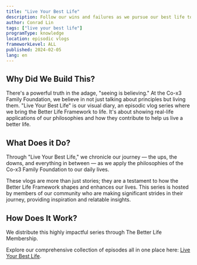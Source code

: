 ```yaml
---
title: "Live Your Best Life"
description: Follow our wins and failures as we pursue our best life together with the Co-x3 Family Foundation.
author: Conrad Lin
tags: ["live your best life"]
programType: knowledge
location: episodic vlogs 
frameworkLevel: ALL
published: 2024-02-05
lang: en
---
```



## Why Did We Build This?

There's a powerful truth in the adage, "seeing is believing." At the Co-x3 Family Foundation, we believe in not just talking about principles but living them. "Live Your Best Life" is our visual diary, an episodic vlog series where we bring the Better Life Framework to life. It's about showing real-life applications of our philosophies and how they contribute to help us live a better life.

## What Does it Do?

Through "Live Your Best Life," we chronicle our journey — the ups, the downs, and everything in between — as we apply the philosophies of the Co-x3 Family Foundation to our daily lives.

These vlogs are more than just stories; they are a testament to how the Better Life Framework shapes and enhances our lives. This series is hosted by members of our community who are making significant strides in their journey, providing inspiration and relatable insights.

## How Does It Work?

We distribute this highly impactful series through The Better Life Membership.

Explore our comprehensive collection of episodes all in one place here: [Live Your Best Life](https://shop.x3.family/supporters/videos/series/2240).